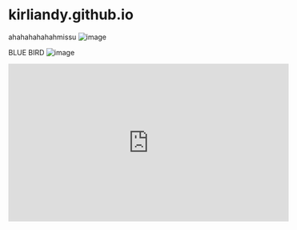 # kirliandy.github.io
ahahahahahahmissu
![image](https://user-images.githubusercontent.com/118424253/202371213-014ca278-2d24-4861-8076-8694a47a1672.png)

BLUE BIRD ![image](https://user-images.githubusercontent.com/118424253/202375771-ec78eb36-3a67-412c-b38b-f91df37bbb2b.png)

<iframe width="560" height="315" src="https://www.youtube.com/embed/cii6ruuycQA" title="YouTube video player" frameborder="0" allow="accelerometer; autoplay; clipboard-write; encrypted-media; gyroscope; picture-in-picture" allowfullscreen></iframe>
